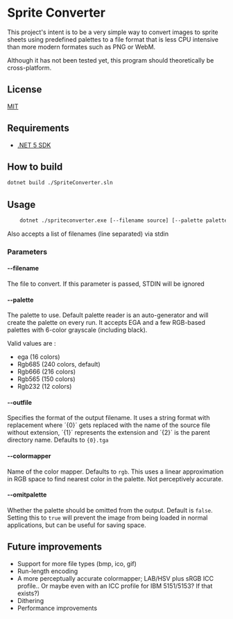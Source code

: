 # Sprite Converter

This project's intent is to be a very simple way to convert images to sprite sheets using predefined palettes to a file format that is less CPU intensive than more modern formates such as PNG or WebM.

Although it has not been tested yet, this program should theoretically be cross-platform.

## License

[MIT](https://opensource.org/licenses/MIT)

## Requirements

- [.NET 5 SDK](https://dotnet.microsoft.com/download/dotnet/5.0)

## How to build

```sh
dotnet build ./SpriteConverter.sln
```

## Usage
```sh
	dotnet ./spriteconverter.exe [--filename source] [--palette palettename] [--outfile format] [--colormapper mapper] [--omitpalette true/false]
```

Also accepts a list of filenames (line separated) via stdin

### Parameters

#### --filename

The file to convert. If this parameter is passed, STDIN will be ignored

#### --palette

The palette to use. Default palette reader is an auto-generator and will create the palette on every run. It accepts EGA and a few RGB-based palettes with 6-color grayscale (including black).

Valid values are :

- ega (16 colors)
- Rgb685 (240 colors, default)
- Rgb666 (216 colors)
- Rgb565 (150 colors)
- Rgb232 (12 colors)

#### --outfile

Specifies the format of the output filename. It uses a string format with replacement where ´{0}´ gets replaced with the name of the source file without extension, ´{1}´ represents the extension and ´{2}´ is the parent directory name. Defaults to `{0}.tga`

#### --colormapper

Name of the color mapper. Defaults to `rgb`. This uses a linear approximation in RGB space to find nearest color in the palette. Not perceptively accurate.

#### --omitpalette

Whether the palette should be omitted from the output. Default is `false`. Setting this to `true` will prevent the image from being loaded in normal applications, but can be useful for saving space.

## Future improvements

- Support for more file types (bmp, ico, gif)
- Run-length encoding
- A more perceptually accurate colormapper; LAB/HSV plus sRGB ICC profile.. Or maybe even with an ICC profile for IBM 5151/5153? If that exists?)
- Dithering
- Performance improvements